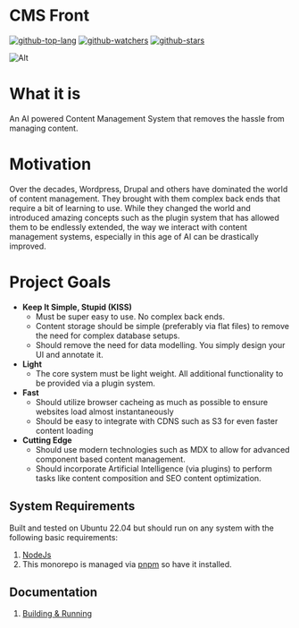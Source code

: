 
# CMS Front
[![github-top-lang](https://img.shields.io/github/languages/top/mugendi/cmsfront-monorepo?style=social&logo=github)](https://github.com/mugendi/cmsfront-monorepo)
[![github-watchers](https://img.shields.io/github/watchers/mugendi/cmsfront-monorepo?label=Watch&style=social&logo=github)](https://github.com/mugendi/cmsfront-monorepo)
[![github-stars](https://img.shields.io/github/stars/mugendi/cmsfront-monorepo?style=social&logo=github)](https://github.com/mugendi/cmsfront-monorepo)


![Alt](https://repobeats.axiom.co/api/embed/c556ad39e5a96921e764a4187e202c8d78ab41e4.svg "Repobeats analytics image")

# What it is
An AI powered Content Management System that removes the hassle from managing content.

# Motivation
Over the decades, Wordpress, Drupal and others have dominated the world of content management. They brought with them complex back ends that require a bit of learning to use. While they changed the world and introduced amazing concepts such as the plugin system that has allowed them to be endlessly extended, the way we interact with content management systems, especially in this age of AI can be drastically improved.

# Project Goals

- **Keep It Simple, Stupid (KISS)**
    - Must be super easy to use. No complex back ends.
    - Content storage should be simple (preferably via flat files) to remove the need for complex database setups.
    - Should remove the need for data modelling. You simply design your UI and annotate it.
- **Light**
    - The core system must be light weight. All additional functionality to be provided via a plugin system.
- **Fast**
    - Should utilize browser cacheing as much as possible to ensure websites load almost instantaneously
    - Should be easy to integrate with CDNS such as S3 for even faster content loading
- **Cutting Edge**
    - Should use modern technologies such as MDX to allow for advanced component based content management.
    - Should incorporate Artificial Intelligence (via plugins) to perform tasks like content composition and SEO content optimization.

## System Requirements
Built and tested on Ubuntu 22.04 but should run on any system with the following basic requirements:

1. [NodeJs](https://nodejs.org/en)
2. This monorepo is managed via [pnpm](https://www.npmjs.com/package/pnpm) so have it installed. 

## Documentation

1. [Building & Running](/docs/building.md)
    
